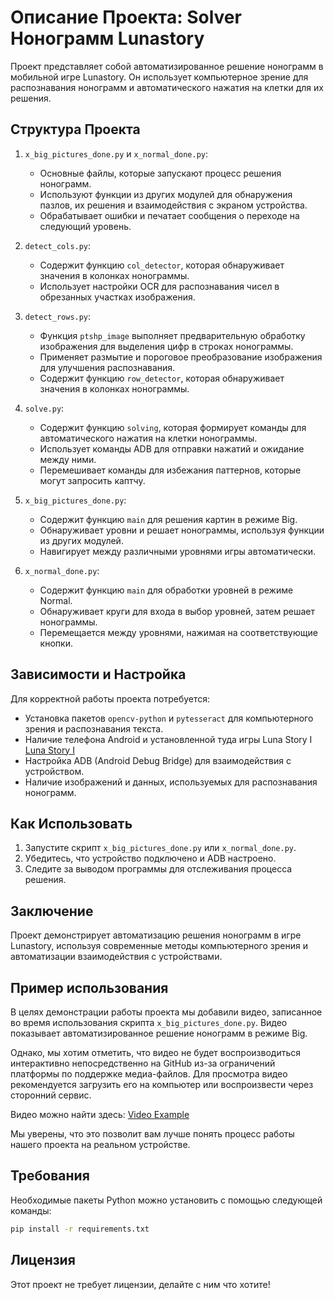 # Описание Проекта: Solver Нонограмм Lunastory

Проект представляет собой автоматизированное решение нонограмм в мобильной игре Lunastory. Он использует компьютерное зрение для распознавания нонограмм и автоматического нажатия на клетки для их решения.

## Структура Проекта

1. `x_big_pictures_done.py` и `x_normal_done.py`:
   - Основные файлы, которые запускают процесс решения нонограмм.
   - Используют функции из других модулей для обнаружения пазлов, их решения и взаимодействия с экраном устройства.
   - Обрабатывает ошибки и печатает сообщения о переходе на следующий уровень.

2. `detect_cols.py`:
   - Содержит функцию `col_detector`, которая обнаруживает значения в колонках нонограммы.
   - Использует настройки OCR для распознавания чисел в обрезанных участках изображения.

3. `detect_rows.py`:
   - Функция `ptshp_image` выполняет предварительную обработку изображения для выделения цифр в строках нонограммы.
   - Применяет размытие и пороговое преобразование изображения для улучшения распознавания.
   - Содержит функцию `row_detector`, которая обнаруживает значения в колонках нонограммы.

4. `solve.py`:
   - Содержит функцию `solving`, которая формирует команды для автоматического нажатия на клетки нонограммы.
   - Использует команды ADB для отправки нажатий и ожидание между ними.
   - Перемешивает команды для избежания паттернов, которые могут запросить каптчу.

5. `x_big_pictures_done.py`:
   - Содержит функцию `main` для решения картин в режиме Big.
   - Обнаруживает уровни и решает нонограммы, используя функции из других модулей.
   - Навигирует между различными уровнями игры автоматически.

6. `x_normal_done.py`:
   - Содержит функцию `main` для обработки уровней в режиме Normal.
   - Обнаруживает круги для входа в выбор уровней, затем решает нонограммы.
   - Перемещается между уровнями, нажимая на соответствующие кнопки.

## Зависимости и Настройка

Для корректной работы проекта потребуется:
- Установка пакетов `opencv-python` и `pytesseract` для компьютерного зрения и распознавания текста.
- Наличие телефона Android и установленной туда игры Luna Story I [Luna Story I](https://play.google.com/store/apps/details?id=com.healingjjam.lunastory1)
- Настройка ADB (Android Debug Bridge) для взаимодействия с устройством.
- Наличие изображений и данных, используемых для распознавания нонограмм.

## Как Использовать

1. Запустите скрипт `x_big_pictures_done.py` или `x_normal_done.py`.
2. Убедитесь, что устройство подключено и ADB настроено.
3. Следите за выводом программы для отслеживания процесса решения.

## Заключение

Проект демонстрирует автоматизацию решения нонограмм в игре Lunastory, используя современные методы компьютерного зрения и автоматизации взаимодействия с устройствами.

## Пример использования

В целях демонстрации работы проекта мы добавили видео, записанное во время использования скрипта `x_big_pictures_done.py`. Видео показывает автоматизированное решение нонограмм в режиме Big.

Однако, мы хотим отметить, что видео не будет воспроизводиться интерактивно непосредственно на GitHub из-за ограничений платформы по поддержке медиа-файлов. Для просмотра видео рекомендуется загрузить его на компьютер или воспроизвести через сторонний сервис.

Видео можно найти здесь: [Video Example](../screenshots/video_for_proj.mp4)

Мы уверены, что это позволит вам лучше понять процесс работы нашего проекта на реальном устройстве.


## Требования

Необходимые пакеты Python можно установить с помощью следующей команды:

```sh
pip install -r requirements.txt
```

## Лицензия

Этот проект не требует лицензии, делайте с ним что хотите!